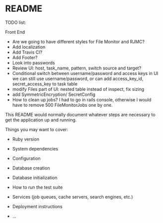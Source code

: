 # README

TODO list:

Front End 

* Are we going to have different styles for File Monitor and RJMC?
* Add localization
* Add Travis CI?
* Add Footer?
* Look into passwords
* Review UI: host, task_name, pattern, switch source and target?
* Conditional switch between username/password and access keys in UI
  we can still use username/password, or can add access_key_id, secret_access_key
  to task table
* modify Files part of UI: nested table instead of inspect, fix sizing 
* add SymmetricEncryption/ SecretConfig
* How to clean up jobs? I had to go in rails console, otherwise I would have to remove 500 FileMonitorJobs one by one.


This README would normally document whatever steps are necessary to get the
application up and running.

Things you may want to cover:

* Ruby version

* System dependencies

* Configuration

* Database creation

* Database initialization

* How to run the test suite

* Services (job queues, cache servers, search engines, etc.)

* Deployment instructions

* ...

